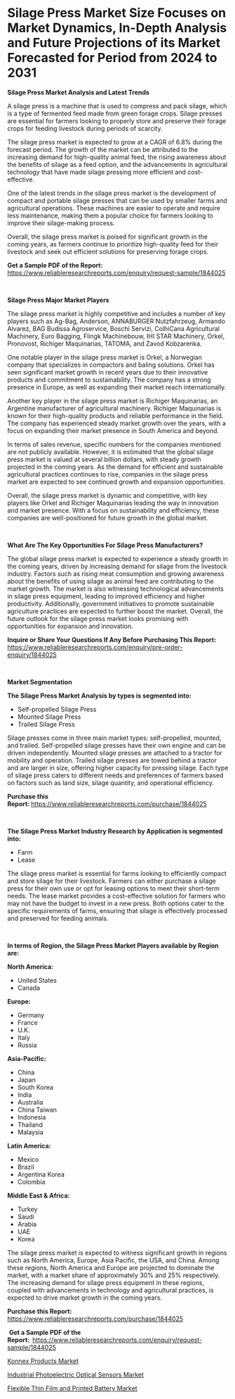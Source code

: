 <p><h1>Silage Press Market Size Focuses on Market Dynamics, In-Depth Analysis and Future Projections of its Market Forecasted for Period from 2024 to 2031</h1></p><p><strong>Silage Press Market Analysis and Latest Trends</strong></p>
<p><p>A silage press is a machine that is used to compress and pack silage, which is a type of fermented feed made from green forage crops. Silage presses are essential for farmers looking to properly store and preserve their forage crops for feeding livestock during periods of scarcity.</p><p>The silage press market is expected to grow at a CAGR of 6.8% during the forecast period. The growth of the market can be attributed to the increasing demand for high-quality animal feed, the rising awareness about the benefits of silage as a feed option, and the advancements in agricultural technology that have made silage pressing more efficient and cost-effective.</p><p>One of the latest trends in the silage press market is the development of compact and portable silage presses that can be used by smaller farms and agricultural operations. These machines are easier to operate and require less maintenance, making them a popular choice for farmers looking to improve their silage-making process.</p><p>Overall, the silage press market is poised for significant growth in the coming years, as farmers continue to prioritize high-quality feed for their livestock and seek out efficient solutions for preserving forage crops.</p></p>
<p><strong>Get a Sample PDF of the Report:&nbsp;</strong> <a href="https://www.reliableresearchreports.com/enquiry/request-sample/1844025">https://www.reliableresearchreports.com/enquiry/request-sample/1844025</a></p>
<p>&nbsp;</p>
<p><strong>Silage Press Major Market Players</strong></p>
<p><p>The silage press market is highly competitive and includes a number of key players such as Ag-Bag, Anderson, ANNABURGER Nutzfahrzeug, Armando Alvarez, BAG Budissa Agroservice, Boschi Servizi, ColhiCana Agricultural Machinery, Euro Bagging, Flingk Machinebouw, IHI STAR Machinery, Orkel, Pronovost, Richiger Maquinarias, TATOMA, and Zavod Kobzarenka.</p><p>One notable player in the silage press market is Orkel, a Norwegian company that specializes in compactors and baling solutions. Orkel has seen significant market growth in recent years due to their innovative products and commitment to sustainability. The company has a strong presence in Europe, as well as expanding their market reach internationally.</p><p>Another key player in the silage press market is Richiger Maquinarias, an Argentine manufacturer of agricultural machinery. Richiger Maquinarias is known for their high-quality products and reliable performance in the field. The company has experienced steady market growth over the years, with a focus on expanding their market presence in South America and beyond.</p><p>In terms of sales revenue, specific numbers for the companies mentioned are not publicly available. However, it is estimated that the global silage press market is valued at several billion dollars, with steady growth projected in the coming years. As the demand for efficient and sustainable agricultural practices continues to rise, companies in the silage press market are expected to see continued growth and expansion opportunities.</p><p>Overall, the silage press market is dynamic and competitive, with key players like Orkel and Richiger Maquinarias leading the way in innovation and market presence. With a focus on sustainability and efficiency, these companies are well-positioned for future growth in the global market.</p></p>
<p>&nbsp;</p>
<p><strong>What Are The Key Opportunities For Silage Press Manufacturers?</strong></p>
<p><p>The global silage press market is expected to experience a steady growth in the coming years, driven by increasing demand for silage from the livestock industry. Factors such as rising meat consumption and growing awareness about the benefits of using silage as animal feed are contributing to the market growth. The market is also witnessing technological advancements in silage press equipment, leading to improved efficiency and higher productivity. Additionally, government initiatives to promote sustainable agriculture practices are expected to further boost the market. Overall, the future outlook for the silage press market looks promising with opportunities for expansion and innovation.</p></p>
<p><strong>Inquire or Share Your Questions If Any Before Purchasing This Report:</strong> <a href="https://www.reliableresearchreports.com/enquiry/pre-order-enquiry/1844025">https://www.reliableresearchreports.com/enquiry/pre-order-enquiry/1844025</a></p>
<p>&nbsp;</p>
<p><strong>Market Segmentation</strong></p>
<p><strong>The Silage Press Market Analysis by types is segmented into:</strong></p>
<p><ul><li>Self-propelled Silage Press</li><li>Mounted Silage Press</li><li>Trailed Silage Press</li></ul></p>
<p><p>Silage presses come in three main market types: self-propelled, mounted, and trailed. Self-propelled silage presses have their own engine and can be driven independently. Mounted silage presses are attached to a tractor for mobility and operation. Trailed silage presses are towed behind a tractor and are larger in size, offering higher capacity for pressing silage. Each type of silage press caters to different needs and preferences of farmers based on factors such as land size, silage quantity, and operational efficiency.</p></p>
<p><strong>Purchase this Report:&nbsp;</strong><a href="https://www.reliableresearchreports.com/purchase/1844025">https://www.reliableresearchreports.com/purchase/1844025</a></p>
<p>&nbsp;</p>
<p><strong>The Silage Press Market Industry Research by Application is segmented into:</strong></p>
<p><ul><li>Farm</li><li>Lease</li></ul></p>
<p><p>The silage press market is essential for farms looking to efficiently compact and store silage for their livestock. Farmers can either purchase a silage press for their own use or opt for leasing options to meet their short-term needs. The lease market provides a cost-effective solution for farmers who may not have the budget to invest in a new press. Both options cater to the specific requirements of farms, ensuring that silage is effectively processed and preserved for feeding animals.</p></p>
<p>&nbsp;</p>
<p><strong>In terms of Region, the Silage Press Market Players available by Region are:</strong></p>
<p>
    <p> <strong> North America: </strong>
        <ul>
            <li>United States</li>
            <li>Canada</li>
        </ul>
        </p> 
    <p> <strong> Europe: </strong>
        <ul>
            <li>Germany</li>
            <li>France</li>
            <li>U.K.</li>
            <li>Italy</li>
            <li>Russia</li>
        </ul>
        </p> 
    <p> <strong> Asia-Pacific: </strong>
        <ul>
            <li>China</li>
            <li>Japan</li>
            <li>South Korea</li>
            <li>India</li>
            <li>Australia</li>
            <li>China Taiwan</li>
            <li>Indonesia</li>
            <li>Thailand</li>
            <li>Malaysia</li>
        </ul>
        </p> 
    <p> <strong> Latin America: </strong>
        <ul>
            <li>Mexico</li>
            <li>Brazil</li>
            <li>Argentina Korea</li>
            <li>Colombia</li>
        </ul>
        </p> 
    <p> <strong> Middle East & Africa: </strong>
        <ul>
            <li>Turkey</li>
            <li>Saudi</li>
            <li>Arabia</li>
            <li>UAE</li>
            <li>Korea</li>
        </ul>
    </p>
    </p>
<p><p>The silage press market is expected to witness significant growth in regions such as North America, Europe, Asia Pacific, the USA, and China. Among these regions, North America and Europe are projected to dominate the market, with a market share of approximately 30% and 25% respectively. The increasing demand for silage press equipment in these regions, coupled with advancements in technology and agricultural practices, is expected to drive market growth in the coming years.</p></p>
<p><strong>Purchase this Report: </strong><a href="https://www.reliableresearchreports.com/purchase/1844025">https://www.reliableresearchreports.com/purchase/1844025</a></p>
<p>&nbsp;<strong>Get a Sample PDF of the Report:&nbsp;&nbsp;</strong><a href="https://www.reliableresearchreports.com/enquiry/request-sample/1844025">https://www.reliableresearchreports.com/enquiry/request-sample/1844025</a></p>
<p><strong></strong></p>
<p><p><a href="https://view.publitas.com/reportprime-1/konnex-products-market-size-share-trends-analysis-report-by-application-regional-outlook-competitive-strategies-and-segment-forecasts-2024-2031/">Konnex Products Market</a></p><p><a href="https://view.publitas.com/reportprime-1/global-industrial-photoelectric-optical-sensors-market-size-and-market-trends-insights-and-projections-from-2024-to-2031/">Industrial Photoelectric Optical Sensors Market</a></p><p><a href="https://view.publitas.com/reportprime-1/flexible-thin-film-and-printed-battery-market-analysis-and-market-size-global-industry-overview-market-segmentation-and-forecast-2024-to-2031/">Flexible Thin Film and Printed Battery Market</a></p></p>